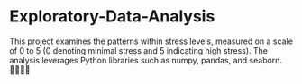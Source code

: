 # Exploratory-Data-Analysis
This project examines the patterns within stress levels, measured on a scale of 0 to 5 (0 denoting minimal stress and 5 indicating high stress). The analysis leverages Python libraries such as numpy, pandas, and seaborn.👩🏻‍💻🐍
